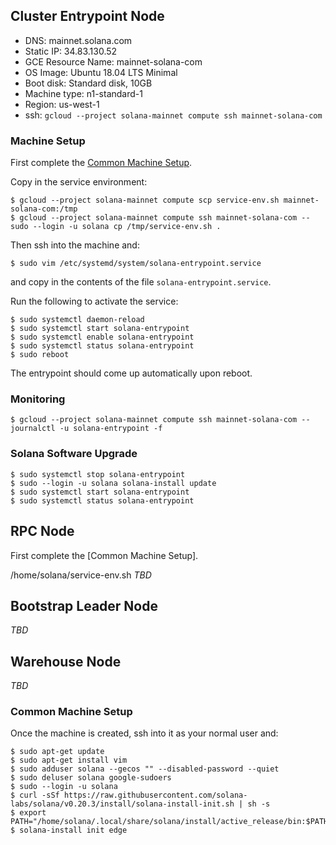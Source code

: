 

## Cluster Entrypoint Node
* DNS: mainnet.solana.com
* Static IP: 34.83.130.52
* GCE Resource Name: mainnet-solana-com
* OS Image: Ubuntu 18.04 LTS Minimal
* Boot disk: Standard disk, 10GB
* Machine type: n1-standard-1
* Region: us-west-1
* ssh: `gcloud --project solana-mainnet compute ssh mainnet-solana-com`

### Machine Setup
First complete the [Common Machine Setup](#common-machine-setup).

Copy in the service environment:
```
$ gcloud --project solana-mainnet compute scp service-env.sh mainnet-solana-com:/tmp
$ gcloud --project solana-mainnet compute ssh mainnet-solana-com -- sudo --login -u solana cp /tmp/service-env.sh .
```

Then ssh into the machine and:
```
$ sudo vim /etc/systemd/system/solana-entrypoint.service
```
and copy in the contents of the file `solana-entrypoint.service`.


Run the following to activate the service:
```
$ sudo systemctl daemon-reload
$ sudo systemctl start solana-entrypoint
$ sudo systemctl enable solana-entrypoint
$ sudo systemctl status solana-entrypoint
$ sudo reboot
```

The entrypoint should come up automatically upon reboot.

### Monitoring
```
$ gcloud --project solana-mainnet compute ssh mainnet-solana-com -- journalctl -u solana-entrypoint -f
```

### Solana Software Upgrade
```
$ sudo systemctl stop solana-entrypoint
$ sudo --login -u solana solana-install update
$ sudo systemctl start solana-entrypoint
$ sudo systemctl status solana-entrypoint
```

## RPC Node
First complete the [Common Machine Setup].

/home/solana/service-env.sh
_TBD_

## Bootstrap Leader Node
_TBD_

## Warehouse Node
_TBD_



### Common Machine Setup

Once the machine is created, ssh into it as your normal user and:
```
$ sudo apt-get update
$ sudo apt-get install vim
$ sudo adduser solana --gecos "" --disabled-password --quiet
$ sudo deluser solana google-sudoers
$ sudo --login -u solana
$ curl -sSf https://raw.githubusercontent.com/solana-labs/solana/v0.20.3/install/solana-install-init.sh | sh -s
$ export PATH="/home/solana/.local/share/solana/install/active_release/bin:$PATH"
$ solana-install init edge
```
